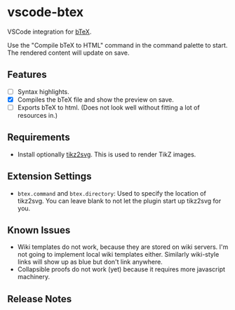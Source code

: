 # vscode-btex

VSCode integration for [bTeX](https://github.com/banana-space/btex).

Use the "Compile bTeX to HTML" command in the command palette to start. The
rendered content will update on save.

## Features

- [ ] Syntax highlights.
- [X] Compiles the bTeX file and show the preview on save.
- [ ] Exports bTeX to html. (Does not look well without fitting a lot of resources in.)

## Requirements

- Install optionally [tikz2svg](https://github.com/banana-space/tikz2svg). This is used to render TikZ images.

## Extension Settings

- `btex.command` and `btex.directory`: Used to specify the location of tikz2svg. You can leave blank to not let the plugin start up tikz2svg for you.

## Known Issues

- Wiki templates do not work, because they are stored on wiki servers. I'm not going to implement local wiki templates either. Similarly wiki-style links will show up as blue but don't link anywhere.
- Collapsible proofs do not work (yet) because it requires more javascript machinery.

## Release Notes
